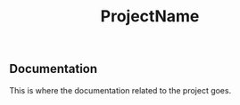 <h1 align = "center"> ProjectName </h1> <br>

## Documentation

This is where the documentation related to the project goes.